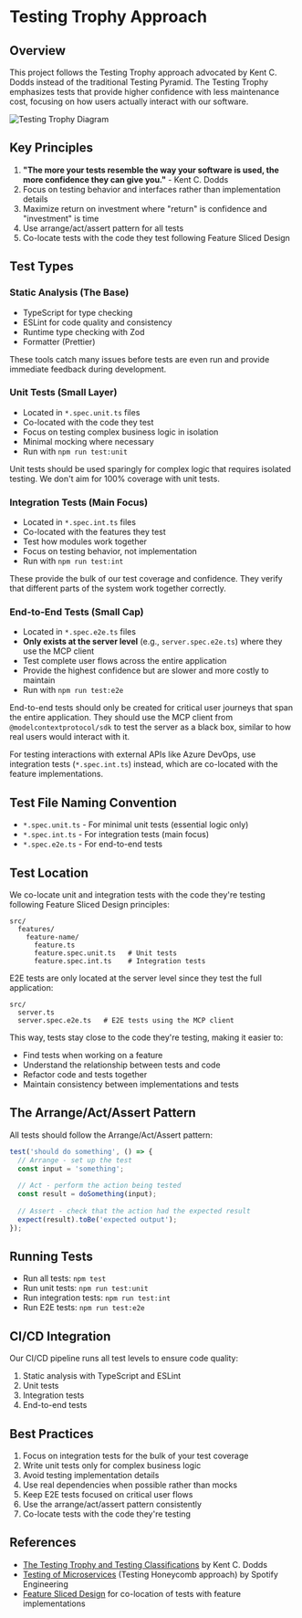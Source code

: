 # Testing Trophy Approach

## Overview

This project follows the Testing Trophy approach advocated by Kent C. Dodds instead of the traditional Testing Pyramid. The Testing Trophy emphasizes tests that provide higher confidence with less maintenance cost, focusing on how users actually interact with our software.

![Testing Trophy Diagram](https://res.cloudinary.com/kentcdodds-com/image/upload/f_auto,q_auto,w_1600/v1625032020/kentcdodds.com/blog/the-testing-trophy-and-testing-classifications/trophy_wx9aen.png)

## Key Principles

1. **"The more your tests resemble the way your software is used, the more confidence they can give you."** - Kent C. Dodds
2. Focus on testing behavior and interfaces rather than implementation details
3. Maximize return on investment where "return" is confidence and "investment" is time
4. Use arrange/act/assert pattern for all tests
5. Co-locate tests with the code they test following Feature Sliced Design

## Test Types

### Static Analysis (The Base)

- TypeScript for type checking
- ESLint for code quality and consistency
- Runtime type checking with Zod
- Formatter (Prettier)

These tools catch many issues before tests are even run and provide immediate feedback during development.

### Unit Tests (Small Layer)

- Located in `*.spec.unit.ts` files
- Co-located with the code they test
- Focus on testing complex business logic in isolation
- Minimal mocking where necessary
- Run with `npm run test:unit`

Unit tests should be used sparingly for complex logic that requires isolated testing. We don't aim for 100% coverage with unit tests.

### Integration Tests (Main Focus)

- Located in `*.spec.int.ts` files
- Co-located with the features they test
- Test how modules work together
- Focus on testing behavior, not implementation
- Run with `npm run test:int`

These provide the bulk of our test coverage and confidence. They verify that different parts of the system work together correctly.

### End-to-End Tests (Small Cap)

- Located in `*.spec.e2e.ts` files
- **Only exists at the server level** (e.g., `server.spec.e2e.ts`) where they use the MCP client
- Test complete user flows across the entire application
- Provide the highest confidence but are slower and more costly to maintain
- Run with `npm run test:e2e`

End-to-end tests should only be created for critical user journeys that span the entire application. They should use the MCP client from `@modelcontextprotocol/sdk` to test the server as a black box, similar to how real users would interact with it.

For testing interactions with external APIs like Azure DevOps, use integration tests (`*.spec.int.ts`) instead, which are co-located with the feature implementations.

## Test File Naming Convention

- `*.spec.unit.ts` - For minimal unit tests (essential logic only)
- `*.spec.int.ts` - For integration tests (main focus)
- `*.spec.e2e.ts` - For end-to-end tests

## Test Location

We co-locate unit and integration tests with the code they're testing following Feature Sliced Design principles:

```
src/
  features/
    feature-name/
      feature.ts
      feature.spec.unit.ts   # Unit tests
      feature.spec.int.ts    # Integration tests
```

E2E tests are only located at the server level since they test the full application:

```
src/
  server.ts
  server.spec.e2e.ts   # E2E tests using the MCP client
```

This way, tests stay close to the code they're testing, making it easier to:
- Find tests when working on a feature
- Understand the relationship between tests and code
- Refactor code and tests together
- Maintain consistency between implementations and tests

## The Arrange/Act/Assert Pattern

All tests should follow the Arrange/Act/Assert pattern:

```typescript
test('should do something', () => {
  // Arrange - set up the test
  const input = 'something';
  
  // Act - perform the action being tested
  const result = doSomething(input);
  
  // Assert - check that the action had the expected result
  expect(result).toBe('expected output');
});
```

## Running Tests

- Run all tests: `npm test`
- Run unit tests: `npm run test:unit`
- Run integration tests: `npm run test:int`
- Run E2E tests: `npm run test:e2e`

## CI/CD Integration

Our CI/CD pipeline runs all test levels to ensure code quality:

1. Static analysis with TypeScript and ESLint
2. Unit tests
3. Integration tests
4. End-to-end tests

## Best Practices

1. Focus on integration tests for the bulk of your test coverage
2. Write unit tests only for complex business logic
3. Avoid testing implementation details
4. Use real dependencies when possible rather than mocks
5. Keep E2E tests focused on critical user flows
6. Use the arrange/act/assert pattern consistently
7. Co-locate tests with the code they're testing

## References

- [The Testing Trophy and Testing Classifications](https://kentcdodds.com/blog/the-testing-trophy-and-testing-classifications) by Kent C. Dodds
- [Testing of Microservices](https://engineering.atspotify.com/2018/01/testing-of-microservices/) (Testing Honeycomb approach) by Spotify Engineering
- [Feature Sliced Design](https://feature-sliced.design/) for co-location of tests with feature implementations 